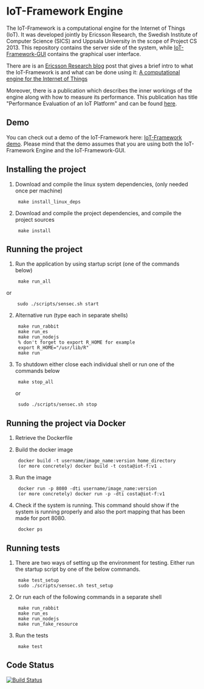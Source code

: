 # IoT-Framework Engine

The IoT-Framework is a computational engine for the Internet of Things (IoT). It was developed jointly by Ericsson Research, the Swedish Institute of Computer Science (SICS) and Uppsala University in the scope of Project CS 2013. This repository contains the server side of the system, while [IoT-Framework-GUI](https://github.com/EricssonResearch/iot-framework-gui) contains the graphical user interface.

There are is an [Ericsson Research blog](http://www.ericsson.com/research-blog/) post that gives a brief intro to what the IoT-Framework is and what can be done using it: [A computational engine for the Internet of Things](https://www.ericsson.com/research-blog/internet-of-things/computational-engine-internet-things/)

Moreover, there is a publication which describes the inner workings of the engine along with how to measure its performance. This publication has title "Performance Evaluation of an IoT Platform" and can be found [here](http://ieeexplore.ieee.org/xpl/articleDetails.jsp?tp=&arnumber=6982906&queryText%3Dvandikas). 

## Demo

You can check out a demo of the IoT-Framework here: [IoT-Framework demo](https://vimeo.com/98966770). Please mind that the demo assumes that you are using both the IoT-Framework Engine and the IoT-Framework-GUI. 

## Installing the project

1. Download and compile the linux system dependencies, (only needed once per machine)

        make install_linux_deps

2. Download and compile the project dependencies, and compile the project sources

        make install

## Running the project

1. Run the application by using startup script (one of the commands below)

        make run_all
  
  or
  
        sudo ./scripts/sensec.sh start

2. Alternative run (type each in separate shells)

        make run_rabbit
        make run_es
        make run_nodejs
        % don't forget to export R_HOME for example
        export R_HOME="/usr/lib/R"
        make run

4. To shutdown either close each individual shell or run one of the commands below

        make stop_all

   or
   
        sudo ./scripts/sensec.sh stop

## Running the project via Docker

1. Retrieve the Dockerfile
2. Build the docker image
        
        docker build -t username/image_name:version home_directory
        (or more concretely) docker build -t costa@iot-f:v1 .

3. Run the image
        
        docker run -p 8080 -dti username/image_name:version 
        (or more concretely) docker run -p -dti costa@iot-f:v1

4. Check if the system is running. This command should show if the system is running properly and also the port mapping that has been made for port 8080.

        docker ps
        

## Running tests

1. There are two ways of setting up the environment for testing. Either run the startup script by one of the below commands.

        make test_setup
        sudo ./scripts/sensec.sh test_setup

2. Or run each of the following commands in a separate shell

        make run_rabbit
        make run_es
        make run_nodejs
        make run_fake_resource

3. Run the tests

        make test

## Code Status

[![Build Status](https://travis-ci.org/EricssonResearch/iot-framework-engine.svg)](https://travis-ci.org/EricssonResearch/iot-framework-engine)
